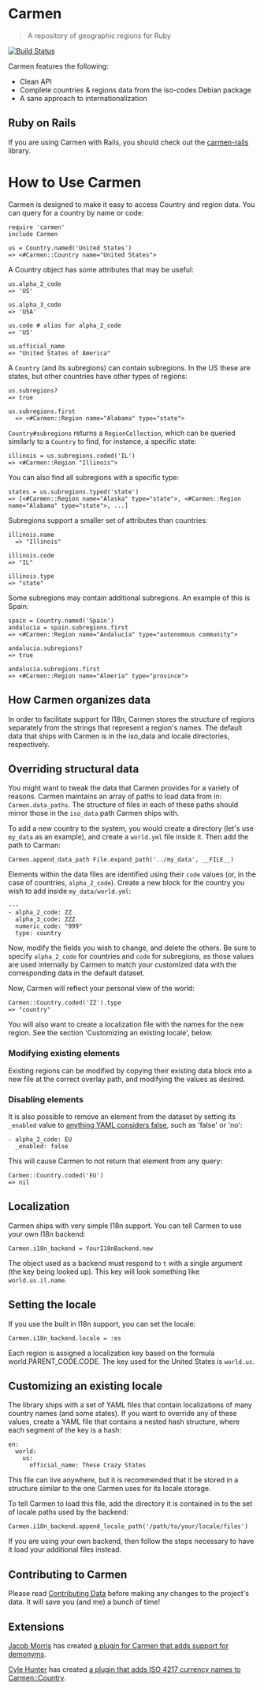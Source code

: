 # Carmen

> A repository of geographic regions for Ruby

[![Build Status](https://secure.travis-ci.org/jim/carmen.png?branch=master)](http://travis-ci.org/jim/carmen)

Carmen features the following:

* Clean API
* Complete countries & regions data from the iso-codes Debian package
* A sane approach to internationalization

## Ruby on Rails

If you are using Carmen with Rails, you should check out the [carmen-rails](http://github.com/jim/carmen-rails) library.

# How to Use Carmen

Carmen is designed to make it easy to access Country and region data.
You can query for a country by name or code:

    require 'carmen'
    include Carmen

    us = Country.named('United States')
    => <#Carmen::Country name="United States">

A Country object has some attributes that may be useful:

    us.alpha_2_code
    => 'US'

    us.alpha_3_code
    => 'USA'

    us.code # alias for alpha_2_code
    => 'US'

    us.official_name
    => "United States of America"

A `Country` (and its subregions) can contain subregions. In the US these are states, but other countries have other types of regions:

    us.subregions?
    => true

    us.subregions.first
      => <#Carmen::Region name="Alabama" type="state">

`Country#subregions` returns a `RegionCollection`, which can be queried
similarly to a `Country` to find, for instance, a specific state:

    illinois = us.subregions.coded('IL')
    => <#Carmen::Region "Illinois">

You can also find all subregions with a specific type:

    states = us.subregions.typed('state')
    => [<#Carmen::Region name="Alaska" type="state">, <#Carmen::Region name="Alabama" type="state">, ...]

Subregions support a smaller set of attributes than countries:

    illinois.name
      => "Illinois"

    illinois.code
    => "IL"

    illinois.type
    => "state"

Some subregions may contain additional subregions. An example of this is Spain:

    spain = Country.named('Spain')
    andalucia = spain.subregions.first
    => <#Carmen::Region name="Andalucía" type="autonomous community">

    andalucia.subregions?
    => true

    andalucia.subregions.first
    => <#Carmen::Region name="Almería" type="province">

## How Carmen organizes data

In order to facilitate support for I18n, Carmen stores the structure of regions
separately from the strings that represent a region's names. The default data
that ships with Carmen is in the iso_data and locale directories,
respectively.

## Overriding structural data

You might want to tweak the data that Carmen provides for a variety of reasons. Carmen
maintains an array of paths to load data from in: `Carmen.data_paths`. The structure of
files in each of these paths should mirror those in the `iso_data` path Carmen ships with.

To add a new country to the system, you would create a directory (let's use `my_data` as an example),
and create a `world.yml` file inside it. Then add the path to Carman:

    Carmen.append_data_path File.expand_path('../my_data', __FILE__)

Elements within the data files are identified using their `code` values (or, in the case of countries, `alpha_2_code`). Create a new block for the country you wish to add inside `my_data/world.yml`:

    ---
    - alpha_2_code: ZZ
      alpha_3_code: ZZZ
      numeric_code: "999"
      type: country

Now, modify the fields you wish to change, and delete the others. Be sure to specify `alpha_2_code` for countries and `code` for subregions, as those values are used internally by Carmen to match your customized data with the corresponding data in the default dataset.

Now, Carmen will reflect your personal view of the world:

    Carmen::Country.coded('ZZ').type
    => "country"

You will also want to create a localization file with the names for the new
region. See the section 'Customizing an existing locale', below.

### Modifying existing elements

Existing regions can be modified by copying their existing data block into
a new file at the correct overlay path, and modifying the values as desired.

### Disabling elements

It is also possible to remove an element from the dataset by setting its `_enabled` value to [anything YAML considers false](http://yaml.org/type/bool.html), such as 'false' or 'no':

    - alpha_2_code: EU
      _enabled: false

This will cause Carmen to not return that element from any query:

    Carmen::Country.coded('EU')
    => nil

## Localization

Carmen ships with very simple I18n support. You can tell Carmen to use your own
I18n backend:

    Carmen.i18n_backend = YourI18nBackend.new

The object used as a backend must respond to `t` with a single argument (the
key being looked up). This key will look something like `world.us.il.name`.

## Setting the locale

If you use the built in I18n support, you can set the locale:

    Carmen.i18n_backend.locale = :es

Each region is assigned
a localization key based on the formula world.PARENT\_CODE.CODE. The
key used for the United States is `world.us`.

## Customizing an existing locale

The library ships with a set of YAML files that contain localizations of many
country names (and some states). If you want to override any of these values,
create a YAML file that contains a nested hash structure, where each segment of
the key is a hash:

    en:
      world:
        us:
          official_name: These Crazy States

This file can live anywhere, but it is recommended that it be stored in
a structure similar to the one Carmen uses for its locale storage.

To tell Carmen to load this file, add the directory it is contained in to the
set of locale paths used by the backend:

    Carmen.i18n_backend.append_locale_path('/path/to/your/locale/files')

If you are using your own backend, then follow the steps necessary to have it
load your additional files instead.


## Contributing to Carmen

Please read [Contributing Data](https://github.com/jim/carmen/wiki/Contributing-Data) before making any changes to the project's data. It will save you (and me) a bunch of time!

## Extensions

[Jacob Morris](https://github.com/jacobsimeon) has created [a plugin for Carmen that adds support for demonyms](https://github.com/jacobsimeon/carmen-demonyms).

[Cyle Hunter](https://github.com/nozpheratu) has created [a plugin that adds ISO 4217 currency names to Carmen::Country](https://github.com/nozpheratu/carmen-iso-4217).
